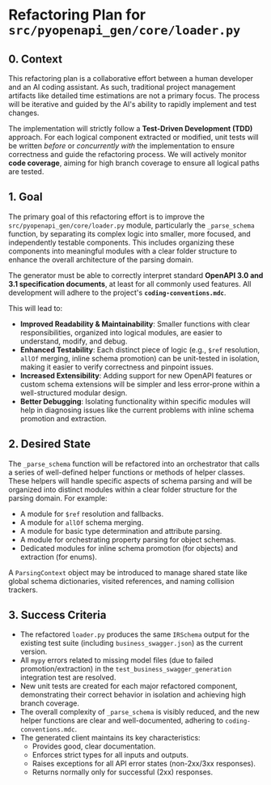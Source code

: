 # Refactoring Plan for `src/pyopenapi_gen/core/loader.py`

## 0. Context

This refactoring plan is a collaborative effort between a human developer and an AI coding assistant. As such, traditional project management artifacts like detailed time estimations are not a primary focus. The process will be iterative and guided by the AI's ability to rapidly implement and test changes.

The implementation will strictly follow a **Test-Driven Development (TDD)** approach. For each logical component extracted or modified, unit tests will be written *before* or *concurrently with* the implementation to ensure correctness and guide the refactoring process. We will actively monitor **code coverage**, aiming for high branch coverage to ensure all logical paths are tested.

## 1. Goal

The primary goal of this refactoring effort is to improve the `src/pyopenapi_gen/core/loader.py` module, particularly the `_parse_schema` function, by separating its complex logic into smaller, more focused, and independently testable components. This includes organizing these components into meaningful modules with a clear folder structure to enhance the overall architecture of the parsing domain.

The generator must be able to correctly interpret standard **OpenAPI 3.0 and 3.1 specification documents**, at least for all commonly used features. All development will adhere to the project's **`coding-conventions.mdc`**.

This will lead to:

*   **Improved Readability & Maintainability**: Smaller functions with clear responsibilities, organized into logical modules, are easier to understand, modify, and debug.
*   **Enhanced Testability**: Each distinct piece of logic (e.g., `$ref` resolution, `allOf` merging, inline schema promotion) can be unit-tested in isolation, making it easier to verify correctness and pinpoint issues.
*   **Increased Extensibility**: Adding support for new OpenAPI features or custom schema extensions will be simpler and less error-prone within a well-structured modular design.
*   **Better Debugging**: Isolating functionality within specific modules will help in diagnosing issues like the current problems with inline schema promotion and extraction.

## 2. Desired State

The `_parse_schema` function will be refactored into an orchestrator that calls a series of well-defined helper functions or methods of helper classes. These helpers will handle specific aspects of schema parsing and will be organized into distinct modules within a clear folder structure for the parsing domain. For example:

*   A module for `$ref` resolution and fallbacks.
*   A module for `allOf` schema merging.
*   A module for basic type determination and attribute parsing.
*   A module for orchestrating property parsing for object schemas.
*   Dedicated modules for inline schema promotion (for objects) and extraction (for enums).

A `ParsingContext` object may be introduced to manage shared state like global schema dictionaries, visited references, and naming collision trackers.

## 3. Success Criteria

*   The refactored `loader.py` produces the same `IRSchema` output for the existing test suite (including `business_swagger.json`) as the current version.
*   All `mypy` errors related to missing model files (due to failed promotion/extraction) in the `test_business_swagger_generation` integration test are resolved.
*   New unit tests are created for each major refactored component, demonstrating their correct behavior in isolation and achieving high branch coverage.
*   The overall complexity of `_parse_schema` is visibly reduced, and the new helper functions are clear and well-documented, adhering to `coding-conventions.mdc`.
*   The generated client maintains its key characteristics:
    *   Provides good, clear documentation.
    *   Enforces strict types for all inputs and outputs.
    *   Raises exceptions for all API error states (non-2xx/3xx responses).
    *   Returns normally only for successful (2xx) responses. 